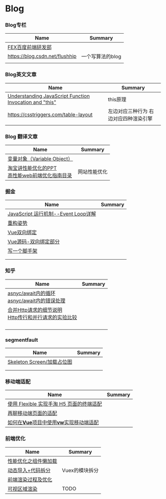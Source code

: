 # Blog

### Blog专栏

| Name                                       | Summary          |
| ------------------------------------------ | ---------------- |
| [FEX百度前端研发部](http://fex.baidu.com/) |                  |
| https://blog.csdn.net/flushhip             | 一个写算法的blog |
|                                            |                  |

### Blog英文文章

| Name                                     | Summary             |
| ---------------------------------------- | ------------------- |
| [Understanding JavaScript Function Invocation and "this"](http://yehudakatz.com/2011/08/11/understanding-javascript-function-invocation-and-this/) | this原理              |
| https://csstriggers.com/table-layout     | 左边对应三种行为 右边对应四种渲染引擎 |
|                                          |                     |

### Blog 翻译文章

| Name                                                         | Summary      |
| ------------------------------------------------------------ | ------------ |
| [变量对象（Variable Object）](http://www.cnblogs.com/TomXu/archive/2012/01/16/2309728.html) |              |
| [淘宝讲性能优化的PPT](https://www.slideshare.net/leneli/after-yahoo-34-rules-5088505)<br>[高性能web前端优化指南目录](http://jo2.org/webpage-speedy-optimize/) | 网站性能优化 |

### 掘金

| Name                                                         | Summary |
| ------------------------------------------------------------ | ------- |
| [JavaScript 运行机制--Event Loop详解](https://juejin.im/post/5aab2d896fb9a028b86dc2fd) |         |
| [重构姿势](https://juejin.im/post/5adc8e18518825672b0352a8)  |         |
| [Vue双向绑定](https://juejin.im/post/5adf0085518825673123da9a) |         |
| [Vue源码-双向绑定部分](https://juejin.im/post/5adff30f518825672d33d596) |         |
| [写一个脚手架](<https://juejin.im/post/5aa4fe25518825557918473a>) |         |
|                                                              |         |
|                                                              |         |

### 知乎

| Name                                                         | Summary |
| ------------------------------------------------------------ | ------- |
| [asnyc/await内的循环](https://zhuanlan.zhihu.com/p/31000936)<br />[asnyc/await内的错误处理](https://www.zhihu.com/question/53692706/answer/297578995) |         |
| [合并Http请求的细节说明](<https://www.zhihu.com/question/34401250>)<br />[Http传行和并行请求的实验比较](<https://juejin.im/post/5b166d1ee51d4506d5366982>) |         |
|                                                              |         |
|                                                              |         |
|                                                              |         |
|                                                              |         |

### segmentfault

| Name                                                         | Summary |
| ------------------------------------------------------------ | ------- |
| [Skeleton Screen/加载占位图](<http://dobit.top/archives/Skeleton+Screen+Loading%E5%87%A0%E7%A7%8D%E5%AE%9E%E7%8E%B0%E6%96%B9%E5%BC%8F.html>) |         |
|                                                              |         |
|                                                              |         |

### 移动端适配

| Name                                                         | Summary |
| ------------------------------------------------------------ | ------- |
| [使用 Flexible 实现手淘 H5 页面的终端适配](https://juejin.im/entry/56a879a4c24aa8005448b8c4) |         |
| [再聊移动端页面的适配](https://juejin.im/entry/5a9d07ee6fb9a028c149f55b) |         |
| [如何在**Vue**项目中使用**vw**实现移动端适配](https://juejin.im/entry/5aa09c3351882555602077ca) |         |

### 前端优化

| Name                                                         | Summary        |
| ------------------------------------------------------------ | -------------- |
| [性能优化之组件懒加载](https://juejin.im/post/59bf501ff265da06602971b9) |                |
| [动态导入+代码拆分](https://www.infoq.cn/article/9ihyy7HW00ij8suTh*zN) | Vuex的模块拆分 |
| [前端渲染过程及优化](https://zhuanlan.zhihu.com/p/69448670)  |                |
| [可视区域渲染]()                                             | TODO           |

